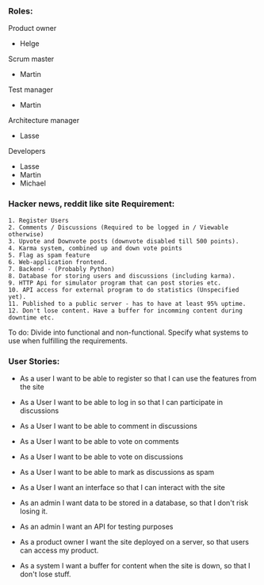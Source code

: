 ### Roles:
Product owner
- Helge

Scrum master
- Martin

Test manager
- Martin

Architecture manager
- Lasse

Developers
- Lasse
- Martin
- Michael

### Hacker news, reddit like site Requirement:

	1. Register Users
	2. Comments / Discussions (Required to be logged in / Viewable otherwise)
	3. Upvote and Downvote posts (downvote disabled till 500 points). 
	4. Karma system, combined up and down vote points
	5. Flag as spam feature
	6. Web-application frontend. 
	7. Backend - (Probably Python)
	8. Database for storing users and discussions (including karma).
	9. HTTP Api for simulator program that can post stories etc.
	10. API access for external program to do statistics (Unspecified yet).
	11. Published to a public server - has to have at least 95% uptime. 
	12. Don't lose content. Have a buffer for incomming content during downtime etc.  



To do:
	Divide into functional and non-functional. 
	Specify what systems to use when fulfilling the requirements. 
	
	
	
### User Stories:
- As a user I want to be able to register so that I can use the features from the site

- As a User I want to be able to log in so that I can participate in discussions

- As a User I want to be able to comment in discussions

- As a User I want to be able to vote on comments

- As a User I want to be able to vote on discussions

- As a User I want to be able to mark as discussions as spam

- As a User I want an interface so that I can interact with the site

- As an admin I want data to be stored in a database, so that I don't risk losing it. 

- As an admin I want an API for testing purposes

- As a product owner I want the site deployed on a server, so that users can access my product.

- As a system I want a buffer for content when the site is down, so that I don't lose stuff.
